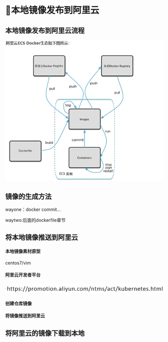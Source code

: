 # 🐳本地镜像发布到阿里云

## 本地镜像发布到阿里云流程

![1669739077367](image/本地镜像发布到阿里云/1669739077367.png)

## 镜像的生成方法

wayone：docker commit...

waytwo:后面的dockerfile章节

## 将本地镜像推送到阿里云

#### 本地镜像素材原型

centos7/vim

#### 阿里云开发者平台

![1669740564903](image/本地镜像发布到阿里云/1669740564903.png)

#### 创建仓库镜像

#### 将镜像推送到阿里云

## 将阿里云的镜像下载到本地
